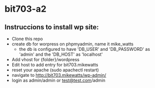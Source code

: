 # bit703-a2

## Instruccions to install wp site:
- Clone this repo
- create db for worpress on phpmyadmin, name it mike_watts
    - the db is configured to have 'DB_USER' and 'DB_PASSWORD' as 'admin' and the 'DB_HOST' as 'localhost'
- Add vhost for {folder}/wordpress
- Edit host to add entry for bit703.mikewatts 
- reset your apache (sudo apachectl restart)
- navigate to http://bit703.mikewatts/wp-admin/
- login as admin/admin or test@test.com/admin

